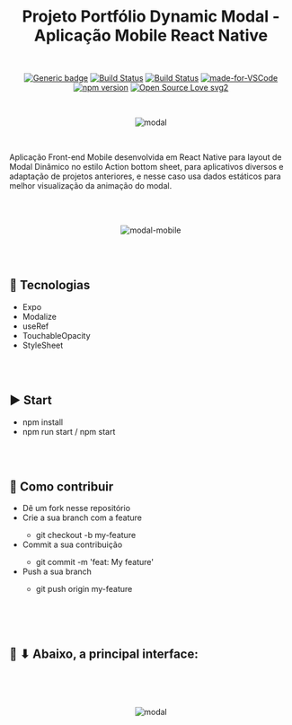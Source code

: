 <div align="center">

# Projeto Portfólio Dynamic Modal - Aplicação Mobile React Native

</div>

<br>

<div align="center">

[![Generic badge](https://img.shields.io/badge/Made%20by-Renan%20Borba-purple.svg)](https://shields.io/) [![Build Status](https://img.shields.io/github/stars/RenanBorba/react-native-dynamic-modal.svg)](https://github.com/RenanBorba/react-native-dynamic-modal) [![Build Status](https://img.shields.io/github/forks/RenanBorba/react-native-dynamic-modal.svg)](https://github.com/RenanBorba/react-native-dynamic-modal) [![made-for-VSCode](https://img.shields.io/badge/Made%20for-VSCode-1f425f.svg)](https://code.visualstudio.com/) [![npm version](https://badge.fury.io/js/react-native.svg)](https://badge.fury.io/js/react-native) [![Open Source Love svg2](https://badges.frapsoft.com/os/v2/open-source.svg?v=103)](https://github.com/ellerbrock/open-source-badges/)

<br>

![modal](https://github.com/RenanBorba/react-native-dynamic-modal/assets/48495838/d5102b1f-da41-4388-b3ea-0b1f204a8ade)

</div>

<br>

Aplicação Front-end Mobile desenvolvida em React Native para layout de Modal Dinâmico no estilo Action bottom sheet, para aplicativos diversos e adaptação de projetos anteriores, e nesse caso usa dados estáticos para melhor visualização da animação do modal.

<br><br>

<div align="center">

![modal-mobile](https://user-images.githubusercontent.com/48495838/85452046-de5fb400-b570-11ea-9dfb-6cff512bd750.png)

</div>

<br><br>

## :rocket: Tecnologias
<ul>
  <li>Expo</li>
  <li>Modalize</li>
  <li>useRef</li>
  <li>TouchableOpacity</li>
  <li>StyleSheet</li>
</ul>

<br><br>

## :arrow_forward: Start
<ul>
  <li>npm install</li>
  <li>npm run start / npm start</li>
</ul>

<br><br>

## :punch: Como contribuir
<ul>
  <li>Dê um fork nesse repositório</li>
  <li>Crie a sua branch com a feature</li>
    <ul>
      <li>git checkout -b my-feature</li>
    </ul>
  <li>Commit a sua contribuição</li>
    <ul>
      <li>git commit -m 'feat: My feature'</li>
    </ul>
  <li>Push a sua branch</li>
    <ul>
      <li>git push origin my-feature</li>
    </ul>
</ul>
<br><br><br>

## :mega: ⬇ Abaixo, a principal interface:

<br><br><br>

<div align="center">
  
![modal](https://user-images.githubusercontent.com/48495838/85452207-094a0800-b571-11ea-8e66-eb65783f2b42.gif)

</div>
